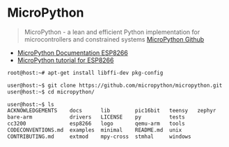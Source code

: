 # MicroPython

> MicroPython - a lean and efficient Python implementation for microcontrollers and constrained systems [MicroPython Github](https://github.com/micropython/micropython)

- [MicroPython Documentation ESP8266](http://docs.micropython.org/en/v1.8/esp8266/index.html)
- [MicroPython tutorial for ESP8266](https://docs.micropython.org/en/latest/esp8266/esp8266/tutorial/index.html)

```sh
root@host:~# apt-get install libffi-dev pkg-config
```

```sh
user@host:~$ git clone https://github.com/micropython/micropython.git
user@host:~$ cd micropython/
```

```sh
user@host:~$ ls
ACKNOWLEDGEMENTS    docs      lib        pic16bit   teensy   zephyr
bare-arm            drivers   LICENSE    py         tests
cc3200              esp8266   logo       qemu-arm   tools
CODECONVENTIONS.md  examples  minimal    README.md  unix
CONTRIBUTING.md     extmod    mpy-cross  stmhal     windows
```

